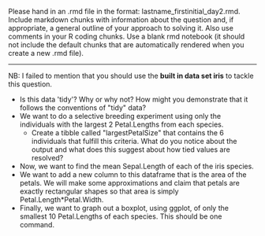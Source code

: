 Please hand in an .rmd file in the format: lastname_firstinitial_day2.rmd. Include markdown chunks with information about the question and, if appropriate, a general outline of your approach to solving it. Also use comments in your R coding chunks. Use a blank rmd notebook (it should not include the default chunks that are automatically rendered when you create a new .rmd file).

-------------------------------

NB: I failed to mention that you should use the **built in data set iris** to tackle this question.

- Is this data 'tidy'? Why or why not? How might you demonstrate that it follows the conventions of "tidy" data?
- We want to do a selective breeding experiment using only the individuals with the largest 2 Petal.Lengths from each species.
    - Create a tibble called "largestPetalSize" that contains the 6 individuals that fulfill this criteria. What do you notice about the output and what does this suggest about how tied values are resolved?
- Now, we want to find the mean Sepal.Length of each of the iris species.
- We want to add a new column to this dataframe that is the area of the petals. We will make some approximations and claim that petals are exactly rectangular shapes so that area is simply Petal.Length*Petal.Width.
- Finally, we want to graph out a boxplot, using ggplot, of only the smallest 10 Petal.Lengths of each species. This should be one command.
